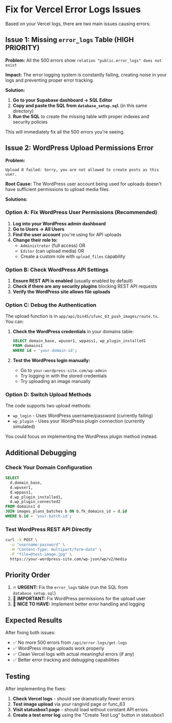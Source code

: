# Fix for Vercel Error Logs Issues

Based on your Vercel logs, there are two main issues causing errors:

## Issue 1: Missing `error_logs` Table (HIGH PRIORITY)

**Problem:** All the 500 errors show `relation "public.error_logs" does not exist`

**Impact:** The error logging system is constantly failing, creating noise in your logs and preventing proper error tracking.

**Solution:**

1. **Go to your Supabase dashboard → SQL Editor**
2. **Copy and paste the SQL from `database_setup.sql`** (in this same directory)
3. **Run the SQL** to create the missing table with proper indexes and security policies

This will immediately fix all the 500 errors you're seeing.

## Issue 2: WordPress Upload Permissions Error

**Problem:** 
```
Upload 8 failed: Sorry, you are not allowed to create posts as this user.
```

**Root Cause:** The WordPress user account being used for uploads doesn't have sufficient permissions to upload media files.

**Solutions:**

### Option A: Fix WordPress User Permissions (Recommended)
1. **Log into your WordPress admin dashboard**
2. **Go to Users → All Users**
3. **Find the user account** you're using for API uploads
4. **Change their role to:**
   - `Administrator` (full access) OR
   - `Editor` (can upload media) OR
   - Create a custom role with `upload_files` capability

### Option B: Check WordPress API Settings
1. **Ensure REST API is enabled** (usually enabled by default)
2. **Check if there are any security plugins** blocking REST API requests
3. **Verify the WordPress site allows file uploads**

### Option C: Debug the Authentication
The upload function is in `app/api/bin45/sfunc_63_push_images/route.ts`. You can:

1. **Check the WordPress credentials** in your domains table:
   ```sql
   SELECT domain_base, wpuser1, wppass1, wp_plugin_installed1 
   FROM domains1 
   WHERE id = 'your-domain-id';
   ```

2. **Test the WordPress login manually:**
   - Go to `your-wordpress-site.com/wp-admin`
   - Try logging in with the stored credentials
   - Try uploading an image manually

### Option D: Switch Upload Methods
The code supports two upload methods:
- `wp_login` - Uses WordPress username/password (currently failing)
- `wp_plugin` - Uses your WordPress plugin connection (currently simulated)

You could focus on implementing the WordPress plugin method instead.

## Additional Debugging

### Check Your Domain Configuration
```sql
SELECT 
  d.domain_base,
  d.wpuser1,
  d.wppass1,
  d.wp_plugin_installed1,
  d.wp_plugin_connected2
FROM domains1 d
JOIN images_plans_batches b ON b.fk_domains_id = d.id
WHERE b.id = 'your-batch-id';
```

### Test WordPress REST API Directly
```bash
curl -X POST \
  -u "username:password" \
  -H "Content-Type: multipart/form-data" \
  -F "file=@test-image.jpg" \
  https://your-wordpress-site.com/wp-json/wp/v2/media
```

## Priority Order

1. 🔥 **URGENT:** Fix the `error_logs` table (run the SQL from `database_setup.sql`)
2. 🔧 **IMPORTANT:** Fix WordPress permissions for the upload user
3. 📝 **NICE TO HAVE:** Implement better error handling and logging

## Expected Results

After fixing both issues:
- ✅ No more 500 errors from `/api/error-logs/get-logs`
- ✅ WordPress image uploads work properly
- ✅ Clean Vercel logs with actual meaningful errors (if any)
- ✅ Better error tracking and debugging capabilities

## Testing

After implementing the fixes:
1. **Check Vercel logs** - should see dramatically fewer errors
2. **Test image upload** via your rangivid page or func_63
3. **Visit statusbox1 page** - should load without constant API errors
4. **Create a test error log** using the "Create Test Log" button in statusbox1 